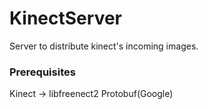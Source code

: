 # KinectServer
Server to distribute kinect's incoming images.

### Prerequisites
Kinect -> libfreenect2
Protobuf(Google)
